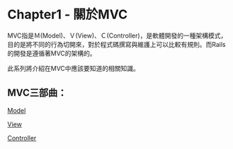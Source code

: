 # Chapter1 - 關於MVC

MVC指是Ｍ(Model)、Ｖ(View)、Ｃ(Controller)，是軟體開發的一種架構模式，目的是將不同的行為切開來，對於程式碼撰寫與維護上可以比較有規則。而Rails的開發是遵循著MVC的架構的。

此系列將介紹在MVC中應該要知道的相關知識。


## MVC三部曲：

[Model](m/what-is-model.md)

[View](v/what-is-view.md)

[Controller](controller.md)






